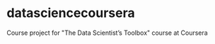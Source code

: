 datasciencecoursera
===================

Course project for "The Data Scientist’s Toolbox" course at Coursera
